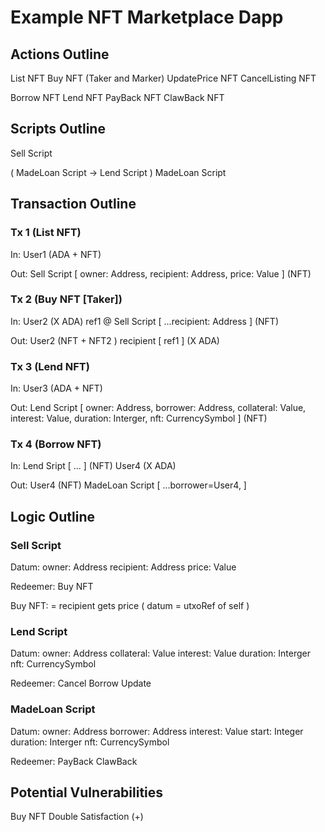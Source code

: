 # Example NFT Marketplace Dapp

## Actions Outline

List NFT
Buy NFT (Taker and Marker)
UpdatePrice NFT
CancelListing NFT  

Borrow NFT
Lend NFT
PayBack NFT
ClawBack NFT

## Scripts Outline

Sell Script 

( MadeLoan Script -> Lend Script )
MadeLoan Script 

## Transaction Outline

### Tx 1 (List NFT)

In:
User1 (ADA + NFT)

Out:
Sell Script [ owner: Address, recipient: Address, price: Value ] (NFT)

### Tx 2 (Buy NFT [Taker]) 

In:
User2 (X ADA)
ref1 @ Sell Script [ ...recipient: Address ] (NFT)

Out:
User2 (NFT + NFT2 )
recipient [ ref1 ] (X ADA)

### Tx 3 (Lend NFT)

In:
User3 (ADA + NFT)

Out:
Lend Script [ owner: Address, borrower: Address, collateral: Value, interest: Value, duration: Interger, nft: CurrencySymbol ] (NFT)

### Tx 4 (Borrow NFT)

In:
Lend Sript [ ... ] (NFT)
User4 (X ADA)

Out:
User4 (NFT)
MadeLoan Script [ ...borrower=User4,  ]

## Logic Outline

### Sell Script 

Datum:
owner: Address
recipient: Address
price: Value

Redeemer:
Buy NFT

Buy NFT: 
= recipient gets price ( datum = utxoRef of self )

### Lend Script 

Datum:
owner: Address
collateral: Value
interest: Value
duration: Interger
nft: CurrencySymbol

Redeemer:
Cancel
Borrow
Update

### MadeLoan Script 

Datum:
owner: Address
borrower: Address 
interest: Value
start: Integer
duration: Interger
nft: CurrencySymbol

Redeemer:
PayBack
ClawBack

## Potential Vulnerabilities

Buy NFT Double Satisfaction (+)